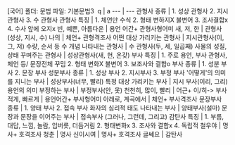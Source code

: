 [국어]
폴더: 문법
파일: 기본문법3
​
 q  | a
--- | ---
관형사 종류			| 1. 성상 관형사 2. 지시 관형사 3. 수 관형사
관형사 특징			| 1. 체언만 수식 2. 형태 변하지X 불변어 3. 조사결합x 4. 수사 앞에 오지x
빈, 예쁜, 아름다운			| 용언 어간+ 관형사형어미
새, 저, 한			| 관형사(성상, 지시, 수)
나의			| 체언+ 관형격조사
어떤 대상 가리키는 관형사			| 지시관형사(이, 그, 저)
수량, 순서 등 수 개념 나타내는 관형사			| 수 관형사(두, 세, 일곱째)
사물의 성질, 상태 꾸며주는 관형사			| 성상관형사(새, 헌, 온갖)
부사 특징			| 1. 주로 용언, 부사 관형사, 체언 등/ 문장전체 꾸밈 2. 형태 변화X 불변어 3. 보조사와 결합o
부사 종류			| 1. 성분 부사 2. 문장 부사
성분부사 종류			| 1. 성상 부사 2. 지시부사 3. 부정 부사
'어떻게'의 의미를 지니는 부사			| 성상부사(너무, 빨리)
특정 대상 가리키는 부사			| 지시 부사(이리, 그리)
용언의 의미 부정하는 부사			| 부정부사(안, 못)
천천히, 많이, 빨리			| 어근+ 이/히-> 부사
적게, 빠르게			| 용언어간+ 부사형어미
아래로, 계곡에서			| 체언+ 부사격조사
문장부사 종류			| 1. 양태 부사 2. 접속 부사
화자의 심리적 태도 나타내는 부사			| 양태부사(설마)
문장과 문장을 이어주는 부사			| 접속부사 (그러나, 그런데, 그리고)
감탄사 특징			| 1. 부름, 대답, 느낌, 놀람, 입버릇, 더듬거림 2. 형태변화x 3. 조사와 결합x 4. 독립적
철우야			| 명사+ 호격조사
청춘			| 명사
신이시여			| 명사+ 호격조사
글쎄요			| 감탄사